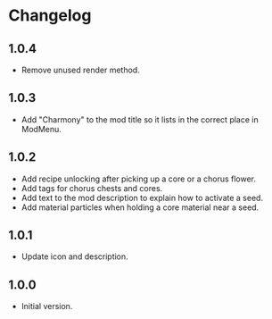 # Changelog

## 1.0.4

- Remove unused render method.

## 1.0.3

- Add "Charmony" to the mod title so it lists in the correct place in ModMenu.

## 1.0.2

- Add recipe unlocking after picking up a core or a chorus flower.
- Add tags for chorus chests and cores.
- Add text to the mod description to explain how to activate a seed.
- Add material particles when holding a core material near a seed.

## 1.0.1

- Update icon and description.

## 1.0.0

- Initial version.